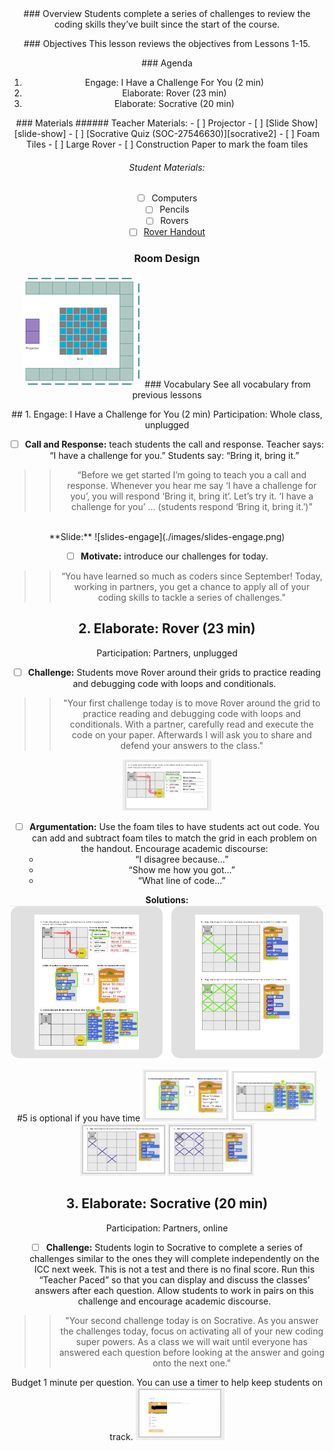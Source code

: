 <header class='header' title='I Have a Challenge for You' subtitle='Lesson 16'/>

<notable>
<iconp src='/icons/activity.png'>### Overview</iconp>
Students complete a series of challenges to review the coding skills they’ve built since the start of the course.

<iconp src='/icons/objectives.png'>### Objectives</iconp>
This lesson reviews the objectives from Lessons 1-15.


<iconp src='/icons/agenda.png'>### Agenda</iconp>
1. Engage: I Have a Challenge For You (2 min)
1. Elaborate: Rover (23 min)
1. Elaborate: Socrative (20 min)


<note>
<iconp src='/icons/materials.png'>### Materials</iconp>
###### Teacher Materials:
- [ ] Projector
- [ ] [Slide Show][slide-show]
- [ ] [Socrative Quiz (SOC-27546630)][socrative2]
- [ ] Foam Tiles
- [ ] Large Rover
- [ ] Construction Paper to mark the foam tiles

###### Student Materials:
- [ ] Computers
- [ ] Pencils
- [ ] Rovers
- [ ] [Rover Handout][rover]

</note>


### Room Design

![room](/images/layout-grid.png)
<note>
<iconp src='/icons/vocab.png'>### Vocabulary</iconp>
See all vocabulary from previous lessons
</note>



<pagebreak/>
## 1. Engage: I Have a Challenge for You (2 min)
Participation: Whole class, unplugged

- [ ] **Call and Response:** teach students the call and response. Teacher says: “I have a challenge for you.” Students say: “Bring it, bring it.”

> > “Before we get started I’m going to teach you a call and response. Whenever you hear me say ‘I have a challenge for you’, you will respond ‘Bring it, bring it’. Let’s try it. ‘I have a challenge for you’ … (students respond ‘Bring it, bring it.’)”

<br/>
<note>**Slide:** ![slides-engage](./images/slides-engage.png)</note>

- [ ] **Motivate:** introduce our challenges for today.

> > “You have learned so much as coders since September! Today, working in partners, you get a chance to apply all of your coding skills to tackle a series of challenges."

## 2. Elaborate: Rover (23 min)
Participation: Partners, unplugged

- [ ] **Challenge:** Students move Rover around their grids to practice reading and debugging code with loops and conditionals.

> > "Your first challenge today is to move Rover around the grid to practice reading and debugging code with loops and conditionals. With a partner, carefully read and execute the code on your paper. Afterwards I will ask you to share and defend your answers to the class."

<note>![slides-rover1](./images/slides-rover1.jpeg)
</note>
<br/>
- [ ] **Argumentation:** Use the foam tiles to have students act out code. You can add and subtract foam tiles to match the grid in each problem on the handout. Encourage academic discourse:
	- “I disagree because…”
	- “Show me how you got…”
	- “What line of code…”

**Solutions:**
![Rover-answers](./images/rover3-answers.jpeg)

<note type="tip">#5 is optional if you have time
![slides-rover2](./images/slides-rover2.jpeg)
![slides-rover3](./images/slides-rover3.jpeg)
![slides-rover4](./images/slides-rover4.jpeg)
![slides-rover5](./images/slides-rover5.jpeg)</note>

## 3. Elaborate: Socrative (20 min)
Participation: Partners, online

- [ ] **Challenge:** Students login to Socrative to complete a series of challenges similar to the ones they will complete independently on the ICC next week. This is not a test and there is no final score. Run this “Teacher Paced” so that you can display and discuss the classes’ answers after each question. Allow students to work in pairs on this challenge and encourage academic discourse.

> > "Your second challenge today is on Socrative. As you answer the challenges today, focus on activating all of your new coding super powers. As a class we will wait until everyone has answered each question before looking at the answer and going onto the next one."

<note type="tip">Budget 1 minute per question. You can use a timer to help keep students on track. ![slides-socrative1](./images/slides-socrative1.jpeg) </note>

</notable>

[slide-show]: https://docs.google.com/presentation/d/1ykBVyE4sWhcRYTb2vEP9SqCJnLXWWM-8ymIB_EhZNFE/edit?usp=sharing
[socrative]: https://b.socrative.com/teacher/#import-quiz/27188219
[rover]: https://docs.google.com/document/d/11BepTZnwHYCglzDXS88IdRC2exZBVqrUj1pQlbOtCzU/edit?usp=sharing
[socrative2]: https://b.socrative.com/teacher/#import-quiz/27546630
